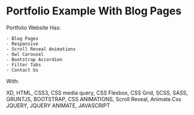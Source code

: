 # Portfolio Example With Blog Pages

Portfolio Website Has:

    - Blog Pages
    - Responsive
    - Scroll Reveal Animations
    - Owl Carousel
    - Bootstrap Accordion
    - Filter Tabs
    - Contact Us
    
With:

XD, HTML, CSS3, CSS media query, CSS Flexbox, CSS Grid, SCSS, SASS, GRUNTJS, BOOTSTRAP, CSS ANIMATIONS, Scroll Reveal, Animate.Css
JQUERY, JQUERY ANIMATE, JAVASCRIPT
